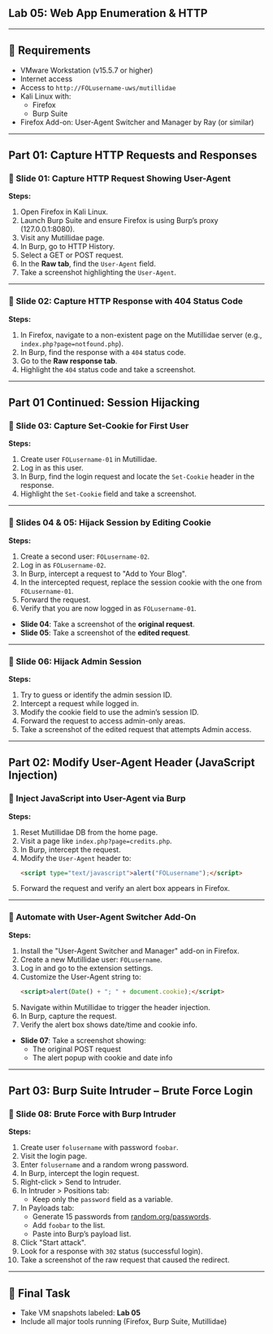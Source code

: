 ## Lab 05: Web App Enumeration & HTTP

---

## 🧰 Requirements

- VMware Workstation (v15.5.7 or higher)
- Internet access
- Access to `http://FOLusername-uws/mutillidae`
- Kali Linux with:
  - Firefox
  - Burp Suite
- Firefox Add-on: User-Agent Switcher and Manager by Ray (or similar)

---

## Part 01: Capture HTTP Requests and Responses

### 🔹 Slide 01: Capture HTTP Request Showing User-Agent

**Steps:**
1. Open Firefox in Kali Linux.
2. Launch Burp Suite and ensure Firefox is using Burp’s proxy (127.0.0.1:8080).
3. Visit any Mutillidae page.
4. In Burp, go to HTTP History.
5. Select a GET or POST request.
6. In the **Raw tab**, find the `User-Agent` field.
7. Take a screenshot highlighting the `User-Agent`.

---

### 🔹 Slide 02: Capture HTTP Response with 404 Status Code

**Steps:**
1. In Firefox, navigate to a non-existent page on the Mutillidae server (e.g., `index.php?page=notfound.php`).
2. In Burp, find the response with a `404` status code.
3. Go to the **Raw response tab**.
4. Highlight the `404` status code and take a screenshot.

---

## Part 01 Continued: Session Hijacking

### 🔹 Slide 03: Capture Set-Cookie for First User

**Steps:**
1. Create user `FOLusername-01` in Mutillidae.
2. Log in as this user.
3. In Burp, find the login request and locate the `Set-Cookie` header in the response.
4. Highlight the `Set-Cookie` field and take a screenshot.

---

### 🔹 Slides 04 & 05: Hijack Session by Editing Cookie

**Steps:**
1. Create a second user: `FOLusername-02`.
2. Log in as `FOLusername-02`.
3. In Burp, intercept a request to "Add to Your Blog".
4. In the intercepted request, replace the session cookie with the one from `FOLusername-01`.
5. Forward the request.
6. Verify that you are now logged in as `FOLusername-01`.

- **Slide 04**: Take a screenshot of the **original request**.
- **Slide 05**: Take a screenshot of the **edited request**.

---

### 🔹 Slide 06: Hijack Admin Session

**Steps:**
1. Try to guess or identify the admin session ID.
2. Intercept a request while logged in.
3. Modify the cookie field to use the admin’s session ID.
4. Forward the request to access admin-only areas.
5. Take a screenshot of the edited request that attempts Admin access.

---

## Part 02: Modify User-Agent Header (JavaScript Injection)

### 🔹 Inject JavaScript into User-Agent via Burp

**Steps:**
1. Reset Mutillidae DB from the home page.
2. Visit a page like `index.php?page=credits.php`.
3. In Burp, intercept the request.
4. Modify the `User-Agent` header to:
   ```html
   <script type="text/javascript">alert("FOLusername");</script>
   ```
5. Forward the request and verify an alert box appears in Firefox.

---

### 🔹 Automate with User-Agent Switcher Add-On

**Steps:**
1. Install the "User-Agent Switcher and Manager" add-on in Firefox.
2. Create a new Mutillidae user: `FOLusername`.
3. Log in and go to the extension settings.
4. Customize the User-Agent string to:
   ```html
   <script>alert(Date() + "; " + document.cookie);</script>
   ```
5. Navigate within Mutillidae to trigger the header injection.
6. In Burp, capture the request.
7. Verify the alert box shows date/time and cookie info.

- **Slide 07**: Take a screenshot showing:
  - The original POST request
  - The alert popup with cookie and date info

---

## Part 03: Burp Suite Intruder – Brute Force Login

### 🔹 Slide 08: Brute Force with Burp Intruder

**Steps:**
1. Create user `folusername` with password `foobar`.
2. Visit the login page.
3. Enter `folusername` and a random wrong password.
4. In Burp, intercept the login request.
5. Right-click > Send to Intruder.
6. In Intruder > Positions tab:
   - Keep only the `password` field as a variable.
7. In Payloads tab:
   - Generate 15 passwords from [random.org/passwords](https://random.org/passwords).
   - Add `foobar` to the list.
   - Paste into Burp’s payload list.
8. Click "Start attack".
9. Look for a response with `302` status (successful login).
10. Take a screenshot of the raw request that caused the redirect.

---

## 📸 Final Task

- Take VM snapshots labeled: **Lab 05**
- Include all major tools running (Firefox, Burp Suite, Mutillidae)
